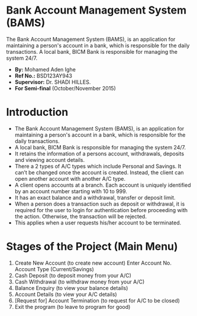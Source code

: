 # Bank Account Management System (BAMS)
The Bank Account Management System (BAMS),  is an application for maintaining a person's account in a bank, which is responsible for the daily transactions. A local bank, BICM Bank is responsible for managing the system 24/7. 

- **By:** Mohamed Aden Ighe
- **Ref No.:** BSD123AY943
- **Supervisor:** Dr. SHADI HILLES. 
- **For Semi-final** (October/November 2015)

# Introduction 
- The Bank Account Management System (BAMS),  is an application for maintaining a person's account in a bank, which is responsible for the daily transactions.
- A local bank, BICM Bank is responsible for managing the system 24/7. 
- It retains the information of a persons account, withdrawals, deposits and viewing account details. 
- There a 2 types of A/C types which include Personal and Savings. It can’t be changed once the account is created. Instead, the client can open another account with another A/C type.
- A client opens accounts at a branch. Each account is uniquely identified by an account number starting with 10 to 999.
- It has an exact balance and a withdrawal, transfer or deposit limit. 
- When a person does a transaction such as deposit or withdrawal, it is required for the user to login for authentication before proceeding with the action. Otherwise, the transaction will be rejected. 
- This applies when a user requests his/her account to be terminated. 

# Stages of the Project (Main Menu)
1) Create New Account (to create new account)
Enter Account No.
Account Type (Current/Savings)
2) Cash Deposit (to deposit money from your A/C)
3) Cash Withdrawal (to withdraw money from your A/C)
4) Balance Enquiry (to view your balance details)
5) Account Details (to view your A/C details)
6) [Request for] Account Termination (to request for A/C to be closed)
7) Exit the program (to leave to program for good)

#
